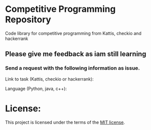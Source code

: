 # Competitive Programming Repository
Code library for competitive programming from Kattis, checkio and hackerrank


## Please give me feedback as iam still learning 


### Send a request with the following information as issue.
Link to task (Kattis, checkio or hackerrank):

Language (Python, java, c++):





# License:

This project is licensed under the terms of the [MIT license](LICENSE.md).
